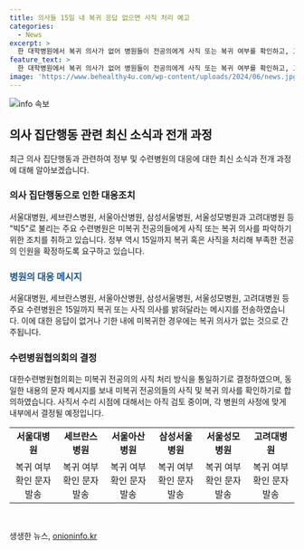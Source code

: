 ```yaml
---
title: 의사들 15일 내 복귀 응답 없으면 사직 처리 예고
categories:
  - News
excerpt: >
  한 대학병원에서 복귀 의사가 없어 병원들이 전공의에게 사직 또는 복귀 여부를 확인하고, 교육 수련환경평가위원회에 전공의 모집 인원을 요구하는 가운데, 의사들의 사직서 수리 시점에 대한 논의가 이뤄지고 있다. 15일까지 복귀 또는 사직 여부를 확인하고, 사직서 수리 시점에 대해서는 아직 논의 중이며, 병원마다 내부에서 검토 중인 것으로 전해졌다.
feature_text: >
  한 대학병원에서 복귀 의사가 없어 병원들이 전공의에게 사직 또는 복귀 여부를 확인하고, 교육 수련환경평가위원회에 전공의 모집 인원을 요구하는 가운데, 의사들의 사직서 수리 시점에 대한 논의가 이뤄지고 있다. 15일까지 복귀 또는 사직 여부를 확인하고, 사직서 수리 시점에 대해서는 아직 논의 중이며, 병원마다 내부에서 검토 중인 것으로 전해졌다.
image: 'https://www.behealthy4u.com/wp-content/uploads/2024/06/news.jpg'
---
```


<p><img src="https://www.behealthy4u.com/wp-content/uploads/2024/06/news.jpg" alt="info 속보" /></p>

<h2 data-ke-size="size26">의사 집단행동 관련 최신 소식과 전개 과정</h2>

<p data-ke-size="size16">최근 의사 집단행동과 관련하여 정부 및 수련병원의 대응에 대한 최신 소식과 전개 과정에 대해 알아보겠습니다.</p>

<h3>의사 집단행동으로 인한 대응조치</h3>

<p data-ke-size="size16">서울대병원, 세브란스병원, 서울아산병원, 삼성서울병원, 서울성모병원과 고려대병원 등 "빅5"로 불리는 주요 수련병원은 미복귀 전공의들에게 사직 또는 복귀 의사를 파악하기 위한 조치를 취하고 있습니다. 정부 역시 15일까지 복귀 혹은 사직을 처리해 부족한 전공의 인원을 확정하도록 요구하고 있습니다.</p>

<h3><b><span style="color: #1a5490;">병원의 대응 메시지</span></b></h3>

<p data-ke-size="size16">서울대병원, 세브란스병원, 서울아산병원, 삼성서울병원, 서울성모병원, 고려대병원 등 주요 수련병원은 15일까지 복귀 또는 사직 의사를 밝혀달라는 메시지를 전송하였습니다. 이에 대한 응답이 없거나 기한 내에 미복귀한 경우에는 복귀 의사가 없는 것으로 간주됩니다.</p>

<h3>수련병원협의회의 결정</h3>

<p data-ke-size="size16">대한수련병원협의회는 미복귀 전공의의 사직 처리 방식을 통일하기로 결정하였으며, 동일한 내용의 문자 메시지를 보내 미복귀 전공의들의 사직 및 복귀 의사를 확인하기로 합의하였습니다. 사직서 수리 시점에 대해서는 아직 검토 중이며, 각 병원의 사정에 맞게 내부에서 결정될 예정입니다.</p>

<table>
    <tbody>
        <tr>
            <td style="text-align: center; height: 17px;"><b>서울대병원</b></td>
            <td style="text-align: center; height: 17px;"><b>세브란스병원</b></td>
            <td style="text-align: center; height: 17px;"><b>서울아산병원</b></td>
            <td style="text-align: center; height: 17px;"><b>삼성서울병원</b></td>
            <td style="text-align: center; height: 17px;"><b>서울성모병원</b></td>
            <td style="text-align: center; height: 17px;"><b>고려대병원</b></td>
        </tr>
        <tr>
            <td style="text-align: center;">복귀 여부 확인 문자 발송</td>
            <td style="text-align: center;">복귀 여부 확인 문자 발송</td>
            <td style="text-align: center;">복귀 여부 확인 문자 발송</td>
            <td style="text-align: center;">복귀 여부 확인 문자 발송</td>
            <td style="text-align: center;">복귀 여부 확인 문자 발송</td>
            <td style="text-align: center;">복귀 여부 확인 문자 발송</td>
        </tr>
    </tbody>
</table>

<p data-ke-size="size16">&nbsp;</p>
생생한 뉴스, <a href="https://onioninfo.kr" rel="dofollow">onioninfo.kr</a>


